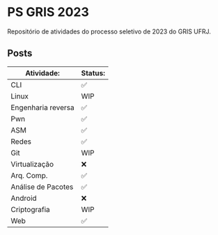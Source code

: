 # **PS GRIS 2023**

Repositório de atividades do processo seletivo de 2023 do GRIS UFRJ.

## Posts

| **Atividade:**     | **Status:** |
| ------------------ | ----------- |
| CLI                | ✅          |
| Linux              | WIP         |
| Engenharia reversa | ✅          |
| Pwn                | ✅          |
| ASM                | ✅          |
| Redes              | ✅          |
| Git                | WIP         |
| Virtualização      | ❌          |
| Arq. Comp.         | ✅          |
| Análise de Pacotes | ✅          |
| Android            | ❌          |
| Criptografia       | WIP         |
| Web                | ✅          |
